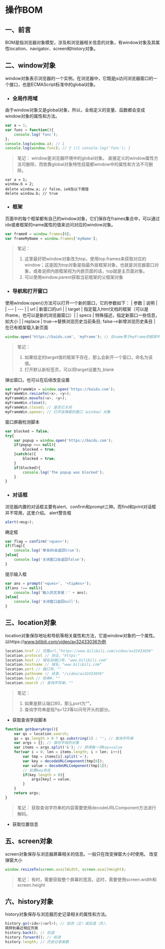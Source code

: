 # 操作BOM

## 一、前言
BOM是指浏览器对象模型，涉及和浏览器相关信息的对象，有window对象及其属性location、navigator、screen和history对象。

## 二、window对象
window对象表示浏览器的一个实例。在浏览器中，它既是js访问浏览器窗口的一个接口，也是ECMAScript标准中的global对象。
* ### 全局作用域
由于window对象又是global对象，所以，全局定义的变量、函数都会变成window对象的属性和方法。
```js
var a = 1;
var func = function(){
    console.log('func');
};
console.log(window.a); // 1
console.log(window.func); // ƒ (){ console.log('func'); }
```
> 笔记：
> window是浏览器环境中的global对象。
> 直接定义的window属性方法可删除，而依靠global对象特性挂载都window中的属性和方法不可删除。
```
var a = 1;
window.b = 2;
delete window.a; // false，ie8及以下报错
delete window.b; // true
```
* ### 框架
页面中的每个框架都有自己的window对象，它们保存在frames集合中，可以通过idx或者框架的name属性的值来访问对应的window对象。
```js
var frame0 = window.frames[0]; 
var frameMyName = window.frames['myName'];
```
> 笔记：
> 1. 这里最好把window对象改为top，使用top.frames来获取对应的window；这是因为top对象是指最外层框架对象，也就是浏览器窗口对象，或者说把内嵌框架视为内嵌页面的话，top就是主页面对象。
> 2. 可以使用window.parent获取当前框架的父框架对象
* ### 导航和打开窗口
使用window.open()方法可以打开一个新的窗口，它的参数如下：
| 参数 | 说明 |
| --- | --- |
| url | 新窗口的url |
| target | 指定载入html文档的框架（可以是iframe，也可以是新的浏览器窗口）|
| specs | 特殊描述，指定新窗口一些信息，如大小 |
| replace | true-->替换浏览历史当前条目; false-->新增浏览历史条目 |
在已有框架载入新页面
```js
window.open('https://baidu.com', 'myFrame'); // 在name等于myFrame的框架中载入baidu搜索页面
```
> 笔记：
> 1. 如果给定的target值的框架不存在，那么会新开一个窗口，命名为该值。
> 2. 打开默认新标签页，可以将target设置为_blank

弹出窗口，也可以在后续改变设置
```js
var myFrameWin = window.open('https://baidu.com');
myFrameWin.resizeTo(<x>, <y>);
myFrameWin.moveTo(<x>, <y>);
myFrameWin.close();
myFrameWin.closed; // 是否已关闭
myFrameWin.opener; // 打开该弹窗的窗口（window）对象
```
窗口屏蔽检测脚本
```js
var blocked = false;
try{
    var popup = window.open('https://baidu.com');
    if(popup === null){
        blocked = true;
    }catch(e){
        blocked = true;
    }
    if(blocked){
        console.log('The popup was blocked');
    }
}
```
* ### 对话框
浏览器内置的对话框主要有alert、confirm和prompt三种。而find和print对话框并不常用，这里介绍。
alert警告框
```js
alert(<msg>);
```
确定框
```js
var flag = confirm('<ques>');
if(flag){
    console.log('单击Ok会返回true');
}else{
    console.log('关闭窗口会返回false');
}
```
提示输入框
```js
var ans = prompt('<ques>', '<tipAns>');
if(ans !== null){
    console.log('输入的文本是：' + ans);
}else{
    console.log('关闭窗口返回null');
}
```
## 三、location对象
location对象保存地址和导航等相关属性和方法，它是window对象的一个属性。
以https://www.bilibili.com/video/av32433036为例
```js
location.href // 完整url,"https://www.bilibili.com/video/av32433036"
location.protocol // 协议，"https:"
location.host // 域名加端口号，"www.bilibili.com"
location.hostname // 域名，"www.bilibili.com"
location.port // 端口号，""
location.pathname // 目录，"/video/av32433036"
location.hash // 哈希#，""
location.search // 查询字符串，""
```
> 笔记：
> 1. 如果是默认端口80，那么port为""。
> 2. 查询字符串是指?q=123等以问号开头的部分。

* 获取查询字段脚本
```js
function getQueryArgs(){
    var qs = location.search;
    qs = qs.length > 0 ? qs.substring(1) : ''; // 查询字符串
    var args = {}; // 保存字段的对象
    var items = args.split('&'); // 获得每一项key=value
    for(var i = 0, len = items.length; i < len; i++){
        var tmp = items[i].split('=');
        var key = decodeURLComponent(tmp[0]); 
        var value = decodeURLComponent(tmp[1]); 
        // 如果key存在
        if(key.length > 0){
            args[key] = value;
        }
    }
    return args;
}
```
> 笔记：
> 获取查询字符串的内容需要使用decodeURLComponent方法进行解码。
* 获取位置信息

## 五、screen对象
screen对象保存与浏览器屏幕相关的信息。一般只在改变弹窗大小时使用。
改变弹窗大小
```js
window.resizeTo(screen.availWidth, screen.availHeight);
```
> 笔记：
> 有时，需要获取整个屏幕的宽高，这时，需要使用screen.width和screen.height

## 六、history对象
history对象保存与浏览器历史记录相关的属性和方法。
```js
history.go(<idx>|<url>); // 前进（正）或后退（负）、
跳转到最近相应页面
history.back(); // 后退
history.forward(); // 前进
history.length; // 历史记录条数
```
